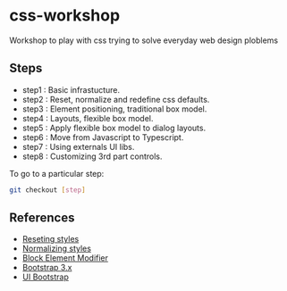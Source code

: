 # css-workshop
Workshop to play with css trying to solve everyday web design ploblems

## Steps

* step1 : Basic infrastucture.
* step2 : Reset, normalize and redefine css defaults.
* step3 : Element positioning, traditional box model.
* step4 : Layouts, flexible box model.
* step5 : Apply flexible box model to dialog layouts.
* step6 : Move from Javascript to Typescript.
* step7 : Using externals UI libs.
* step8 : Customizing 3rd part controls.

To go to a particular step:

```sh
git checkout [step]
```

## References

* [Reseting styles](http://meyerweb.com/eric/tools/css/reset)
* [Normalizing styles](https://necolas.github.io/normalize.css/)
* [Block Element Modifier](http://getbem.com/)
* [Bootstrap 3.x](https://getbootstrap.com/docs/3.3/)
* [UI Bootstrap](https://angular-ui.github.io/bootstrap/)
